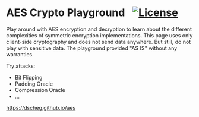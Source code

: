 # AES Crypto Playground &ensp;[![License](https://img.shields.io/github/license/dscheg/aes.svg)](https://raw.githubusercontent.com/dscheg/aes/main/LICENSE)

Play around with AES encryption and decryption to learn about the different complexities of symmetric encryption implementations. This page uses only client-side cryptography and does not send data anywhere. But still, do not play with sensitive data. The playground provided "AS IS" without any warranties.

Try attacks:
* Bit Flipping
* Padding Oracle
* Compression Oracle
* ...

https://dscheg.github.io/aes
